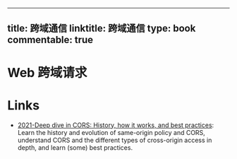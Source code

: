 
---
title: 跨域通信
linktitle: 跨域通信
type: book
commentable: true
---

# Web 跨域请求

# Links

- [2021-Deep dive in CORS: History, how it works, and best practices](https://ieftimov.com/post/deep-dive-cors-history-how-it-works-best-practices/): Learn the history and evolution of same-origin policy and CORS, understand CORS and the different types of cross-origin access in depth, and learn (some) best practices.
    
